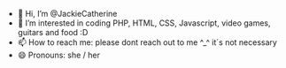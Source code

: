 - 👋 Hi, I’m @JackieCatherine
- 👀 I’m interested in coding PHP, HTML, CSS, Javascript, video games, guitars and food :D
- 📫 How to reach me: please dont reach out to me ^_^ it´s not necessary
- 😄 Pronouns: she / her

<!---
JackieCatherine/JackieCatherine is a ✨ special ✨ repository because its `README.md` (this file) appears on your GitHub profile.
You can click the Preview link to take a look at your changes.
--->
